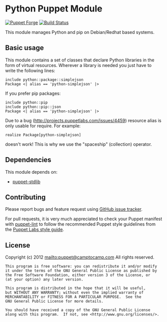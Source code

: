# Python Puppet Module

[![Puppet Forge](http://img.shields.io/puppetforge/v/camptocamp/python.svg)](https://forge.puppetlabs.com/camptocamp/python)
[![Build Status](https://travis-ci.org/camptocamp/puppet-python.png?branch=master)](https://travis-ci.org/camptocamp/puppet-python)

This module manages Python and pip on Debian/Redhat based systems.

## Basic usage

This module contains a set of classes that declare Python libraries in the 
form of virtual resources. Wherever a library is needed you just have to 
write the following lines:

    include python::package::simplejson
    Package <| alias == 'python-simplejson' |>

If you prefer pip packages:

    include python::pip
    include python::pip::json
    Package <| alias == 'python-simplejson' |>

Due to a bug (http://projects.puppetlabs.com/issues/4459) resource alias 
is only usable for require. For example:

    realize Package[python-simplejson]

doesn't work! This is why we use the "spaceship" (collection) operator.

## Dependencies

This module depends on:
 
 * [puppet-stdlib](https://github.com/camptocamp/puppet-stdlib)

## Contributing

Please report bugs and feature request using [GitHub issue
tracker](https://github.com/camptocamp/puppet-python/issues).

For pull requests, it is very much appreciated to check your Puppet manifest
with [puppet-lint](https://github.com/rodjek/puppet-lint) to follow the recommended Puppet style guidelines from the
[Puppet Labs style guide](http://docs.puppetlabs.com/guides/style_guide.html).

## License

Copyright (c) 2012 <mailto:puppet@camptocamp.com> All rights reserved.

    This program is free software: you can redistribute it and/or modify
    it under the terms of the GNU General Public License as published by
    the Free Software Foundation, either version 3 of the License, or
    (at your option) any later version.
    
    This program is distributed in the hope that it will be useful,
    but WITHOUT ANY WARRANTY; without even the implied warranty of
    MERCHANTABILITY or FITNESS FOR A PARTICULAR PURPOSE.  See the
    GNU General Public License for more details.
    
    You should have received a copy of the GNU General Public License
    along with this program.  If not, see <http://www.gnu.org/licenses/>.

